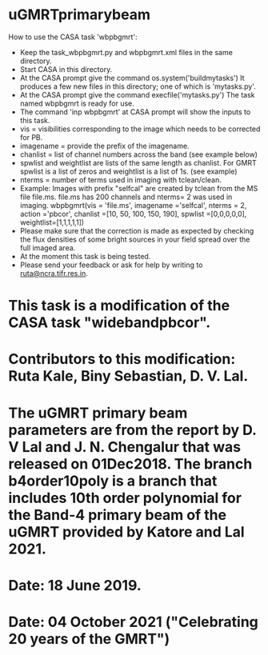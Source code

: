 # uGMRTprimarybeam
How to use the CASA task 'wbpbgmrt':
 - Keep the task_wbpbgmrt.py and wbpbgmrt.xml files in the same directory.
 - Start CASA in this directory.
 - At the CASA prompt give the command
   os.system('buildmytasks')
   It produces a few new files in this directory; one of which is 'mytasks.py'.
 - At the CASA prompt give the command
   execfile('mytasks.py')
   The task named wbpbgmrt is ready for use.
 - The command 'inp wbpbgmrt' at CASA prompt will show the inputs to this task.
 - vis = visibilities corresponding to the image which needs to be corrected for PB.
 - imagename = provide the prefix of the imagename.
 - chanlist = list of channel numbers across the band (see example below)
 - spwlist and weightlist are lists of the same length as chanlist. For GMRT spwlist is a list of zeros and weightlist is a list of 1s. (see example)
 - nterms = number of terms used in imaging with tclean/clean.
 - Example:
   Images with prefix "selfcal" are created by tclean from the MS file file.ms. file.ms has 200 channels and nterms= 2 was used in imaging.
   wbpbgmrt(vis = 'file.ms', imagename ='selfcal', nterms = 2,  action ='pbcor', chanlist =[10, 50, 100, 150, 190], spwlist =[0,0,0,0,0], weightlist=[1,1,1,1,1])
 - Please make sure that the correction is made as expected by checking the flux densities of some bright sources in your field spread over the full imaged area.
 - At the moment this task is being tested.
 - Please send your feedback or ask for help by writing to ruta@ncra.tifr.res.in.
# This task is a modification of the CASA task "widebandpbcor".
# Contributors to this modification: Ruta Kale, Biny Sebastian, D. V. Lal.
# The uGMRT primary beam parameters are from the report by D. V Lal and J. N. Chengalur that was released on 01Dec2018. The branch b4order10poly is a branch that includes 10th order polynomial for the Band-4 primary beam of the uGMRT provided by Katore and Lal 2021.
# Date: 18 June 2019.
# Date: 04 October 2021 ("Celebrating 20 years of the GMRT")
